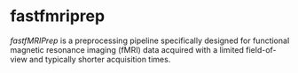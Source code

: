 # fastfmriprep
_fastfMRIPrep_ is a preprocessing pipeline specifically designed for functional magnetic resonance imaging (fMRI) data acquired with a limited field-of-view and typically shorter acquisition times.
